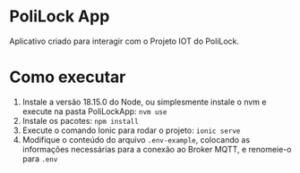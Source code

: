# PoliLock App

Aplicativo criado para interagir com o Projeto IOT do PoliLock.

# Como executar

1. Instale a versão 18.15.0 do Node, ou simplesmente instale o nvm e execute na pasta PoliLockApp: `nvm use`
1. Instale os pacotes: `npm install`
1. Execute o comando Ionic para rodar o projeto: `ionic serve`
1. Modifique o conteúdo do arquivo `.env-example`, colocando as informações necessárias para a conexão ao Broker MQTT, e renomeie-o para `.env`

